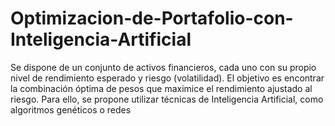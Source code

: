 # Optimizacion-de-Portafolio-con-Inteligencia-Artificial
Se dispone de un conjunto de activos financieros, cada uno con su propio nivel de rendimiento esperado y riesgo (volatilidad). El objetivo es encontrar la combinación óptima de pesos que maximice el rendimiento ajustado al riesgo.  Para ello, se propone utilizar técnicas de Inteligencia Artificial, como algoritmos genéticos o redes 
